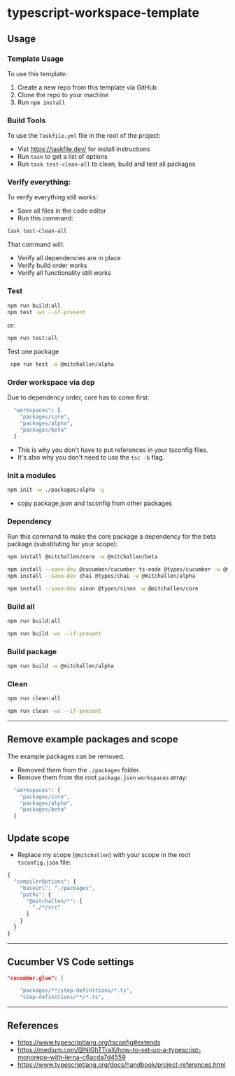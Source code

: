 typescript-workspace-template
==

## Usage

### Template Usage

To use this template:

1. Create a new repo from this template via GitHub
2. Clone the repo to your machine
3. Run `npm install`

### Build Tools

To use the `Taskfile.yml` file in the root of the project:
* Vist https://taskfile.dev/ for install instructions
* Run `task` to get a list of options
* Run `task test-clean-all` to clean, build and test all packages

### Verify everything:

To verify everything still works:

* Save all files in the code editor
* Run this command:
```sh
task test-clean-all
```

That command will:

* Verify all dependencies are in place
* Verify build order works
* Verify all functionality still works

### Test

```sh
npm run build:all
npm test -ws --if-present
```

or:

```sh
npm run test:all
```

Test one package

```sh
 npm run test -w @mitchallen/alpha 
```

### Order workspace via dep

Due to dependency order, core has to come first:

```sh
  "workspaces": [
    "packages/core",
    "packages/alpha",
    "packages/beta"
  ]
```

* This is why you don't have to put references in your tsconfig files. 
* It's also why you don't need to use the `tsc -b` flag.

### Init a modules

```sh
npm init -w ./packages/alpha -y
```

* copy package.json and tsconfig from other packages

### Dependency

Run this command to make the core package a dependency for the beta package (substituting for your scope):

```sh
npm install @mitchallen/core -w @mitchallen/beta
```

```sh
npm install --save-dev @cucumber/cucumber ts-node @types/cucumber -w @mitchallen/alpha
npm install --save-dev chai @types/chai -w @mitchallen/alpha
```

```sh
npm install --save-dev sinon @types/sinon -w @mitchallen/core
```

### Build all

```sh
npm run build:all

npm run build -ws --if-present
```

### Build package

```sh
npm run build -w @mitchallen/alpha
```

### Clean

```sh
npm run clean:all

npm run clean -ws --if-present
```

* * * 

## Remove example packages and scope

The example packages can be removed.

* Removed them from the `./packages` folder.
* Remove them from the root `package.json` `workspaces` array:

```js
  "workspaces": [
    "packages/core",
    "packages/alpha",
    "packages/beta"
  ]
```

## Update scope

* Replace my scope (`@mitchallen`) with your scope in the root `tsconfig.json` file:

```js
{
  "compilerOptions": {
    "baseUrl": "./packages",
    "paths": {
      "@mitchallen/*": [
        "./*/src"
      ]
    }
  }
}
```


* * *

## Cucumber VS Code settings

```json
"cucumber.glue": [

    "packages/**/step-definitions/*.ts",
    "step-definitions/**/*.ts",
```

* * *

## References

* https://www.typescriptlang.org/tsconfig#extends
* https://medium.com/@NiGhTTraX/how-to-set-up-a-typescript-monorepo-with-lerna-c6acda7d4559
* https://www.typescriptlang.org/docs/handbook/project-references.html


